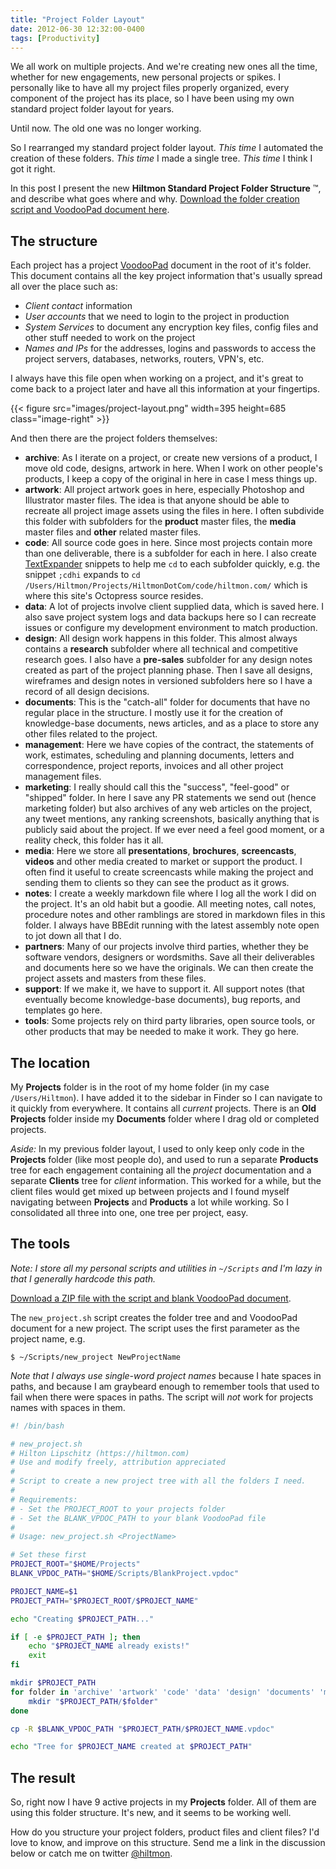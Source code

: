 ```yaml
---
title: "Project Folder Layout"
date: 2012-06-30 12:32:00-0400
tags: [Productivity]
---
```


We all work on multiple projects. And we're creating new ones all the time, whether for new engagements, new personal projects or spikes. I personally like to have all my project files properly organized, every component of the project has its place, so I have been using my own standard project folder layout for years.

Until now. The old one was no longer working.

So I rearranged my standard project folder layout. *This time* I automated the creation of these folders. *This time* I made a single tree. *This time* I think I got it right.

In this post I present the new **Hiltmon Standard Project Folder Structure** &trade;, and describe what goes where and why. [Download the folder creation script and VoodooPad document here](http://cl.ly/2b0N1H27433P0T1Y1u3C).

## The structure

Each project has a project [VoodooPad](http://flyingmeat.com/voodoopad/) document in the root of it's folder. This document contains all the key project information that's usually spread all over the place such as:

* *Client contact* information
* *User accounts* that we need to login to the project in production
* *System Services* to document any encryption key files, config files and other stuff needed to work on the project
* *Names and IPs* for the addresses, logins and passwords to access the project servers, databases, networks, routers, VPN's, etc.

I always have this file open when working on a project, and it's great to come back to a project later and have all this information at your fingertips.

{{< figure src="images/project-layout.png" width=395 height=685 class="image-right" >}}

And then there are the project folders themselves:

* **archive**: As I iterate on a project, or create new versions of a product, I move old code, designs, artwork in here. When I work on other people's products, I keep a copy of the original in here in case I mess things up.
* **artwork**: All project artwork goes in here, especially Photoshop and Illustrator master files. The idea is that anyone should be able to recreate all project image assets using the files in here. I often subdivide this folder with subfolders for the **product** master files, the **media** master files and **other** related master files.
* **code**: All source code goes in here. Since most projects contain more than one deliverable, there is a subfolder for each in here. I also create [TextExpander](http://smilesoftware.com/TextExpander/) snippets to help me `cd` to each subfolder quickly, e.g. the snippet `;cdhi` expands to `cd /Users/Hiltmon/Projects/HiltmonDotCom/code/hiltmon.com/` which is where this site's Octopress source resides.
* **data**: A lot of projects involve client supplied data, which is saved here. I also save project system logs and data backups here so I can recreate issues or configure my development environment to match production.
* **design**: All design work happens in this folder. This almost always contains a **research** subfolder where all technical and competitive research goes. I also have a **pre-sales** subfolder for any design notes created as part of the project planning phase. Then I save all designs, wireframes and design notes in versioned subfolders here so I have a record of all design decisions.
* **documents**: This is the "catch-all" folder for documents that have no regular place in the structure. I mostly use it for the creation of knowledge-base documents, news articles, and as a place to store any other files related to the project.
* **management**: Here we have copies of the contract, the statements of work, estimates, scheduling and planning documents, letters and correspondence, project reports, invoices and all other project management files.
* **marketing**: I really should call this the "success", "feel-good" or "shipped" folder. In here I save any PR statements we send out (hence marketing folder) but also archives of any web articles on the project, any tweet mentions, any ranking screenshots, basically anything that is publicly said about the project. If we ever need a feel good moment, or a reality check, this folder has it all.
* **media**: Here we store all **presentations**, **brochures**, **screencasts**, **videos** and other media created to market or support the product. I often find it useful to create screencasts while making the project and sending them to clients so they can see the product as it grows.
* **notes**: I create a weekly markdown file where I log all the work I did on the project. It's an old habit but a goodie. All meeting notes, call notes, procedure notes and other ramblings are stored in markdown files in this folder. I always have BBEdit running with the latest assembly note open to jot down all that I do.
* **partners**: Many of our projects involve third parties, whether they be software vendors, designers or wordsmiths. Save all their deliverables and documents here so we have the originals. We can then create the project assets and masters from these files.
* **support**: If we make it, we have to support it. All support notes (that eventually become knowledge-base documents), bug reports, and templates go here.
* **tools**: Some projects rely on third party libraries, open source tools, or other products that may be needed to make it work. They go here.

## The location

My **Projects** folder is in the root of my home folder (in my case `/Users/Hiltmon`). I have added it to the sidebar in Finder so I can navigate to it quickly from everywhere. It contains all *current* projects. There is an **Old Projects** folder inside my **Documents** folder where I drag old or completed projects.

*Aside:* In my previous folder layout, I used to only keep only code in the **Projects** folder (like most people do), and used to run a separate **Products** tree for each engagement containing all the *project* documentation and a separate **Clients** tree for *client* information. This worked for a while, but the client files would get mixed up between projects and I found myself navigating between **Projects** and **Products** a lot while working. So I consolidated all three into one, one tree per project, easy.

## The tools

*Note: I store all my personal scripts and utilities in `~/Scripts` and I'm lazy in that I generally hardcode this path.*

[Download a ZIP file with the script and blank VoodooPad document](http://cl.ly/2b0N1H27433P0T1Y1u3C).

The `new_project.sh` script creates the folder tree and and VoodooPad document for a new project. The script uses the first parameter as the project name, e.g. 

```
$ ~/Scripts/new_project NewProjectName
```

*Note that I always use single-word project names* because I hate spaces in paths, and because I am graybeard enough to remember tools that used to fail when there were spaces in paths. The script will *not* work for projects names with spaces in them.

``` sh new_project.sh
#! /bin/bash

# new_project.sh
# Hilton Lipschitz (https://hiltmon.com)
# Use and modify freely, attribution appreciated
#
# Script to create a new project tree with all the folders I need.
#
# Requirements:
# - Set the PROJECT_ROOT to your projects folder
# - Set the BLANK_VPDOC_PATH to your blank VoodooPad file
#
# Usage: new_project.sh <ProjectName>

# Set these first
PROJECT_ROOT="$HOME/Projects"
BLANK_VPDOC_PATH="$HOME/Scripts/BlankProject.vpdoc"

PROJECT_NAME=$1
PROJECT_PATH="$PROJECT_ROOT/$PROJECT_NAME"

echo "Creating $PROJECT_PATH..."

if [ -e $PROJECT_PATH ]; then
    echo "$PROJECT_NAME already exists!"
    exit
fi

mkdir $PROJECT_PATH
for folder in 'archive' 'artwork' 'code' 'data' 'design' 'documents' 'management' 'notes' 'media' 'marketing' 'support' 'partners' 'tools'; do
    mkdir "$PROJECT_PATH/$folder"
done

cp -R $BLANK_VPDOC_PATH "$PROJECT_PATH/$PROJECT_NAME.vpdoc"

echo "Tree for $PROJECT_NAME created at $PROJECT_PATH"

```

## The result

So, right now I have 9 active projects in my **Projects** folder. All of them are using this folder structure. It's new, and it seems to be working well.

How do you structure your project folders, product files and client files? I'd love to know, and improve on this structure. Send me a link in the discussion below or catch me on twitter [@hiltmon](https://https://twitter.com/hiltmon).

 
